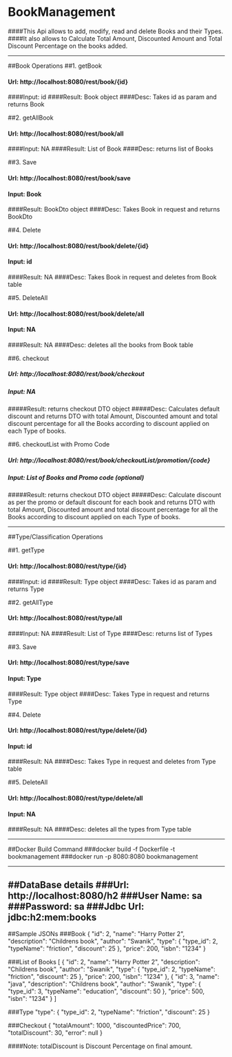 # BookManagement
####This Api allows to add, modify, read and delete Books and their Types.
####It also allows to Calculate Total Amount, Discounted Amount and Total Discount Percentage on the books added.

----------
##Book Operations
##1. getBook
  #### Url: http://localhost:8080/rest/book/{id}
  ####Input: id
  ####Result: Book object
  ####Desc: Takes id as param and returns Book

##2. getAllBook
#### Url: http://localhost:8080/rest/book/all
####Input: NA
####Result: List of Book
####Desc: returns list of Books

##3. Save
#### Url: http://localhost:8080/rest/book/save
#### Input: Book
####Result: BookDto object 
####Desc: Takes Book in request and returns BookDto


##4. Delete 
#### Url: http://localhost:8080/rest/book/delete/{id}
#### Input: id
####Result: NA
####Desc: Takes Book in request and deletes from Book table

##5. DeleteAll
#### Url: http://localhost:8080/rest/book/delete/all
#### Input: NA
####Result: NA
####Desc: deletes all the books from Book table

##6. checkout
##### Url: http://localhost:8080/rest/book/checkout
##### Input: NA
#####Result: returns checkout DTO object
#####Desc: Calculates default discount and returns DTO with total Amount, Discounted amount and total discount percentage for all the Books according to discount applied on each Type of books.


##6. checkoutList with Promo Code
##### Url: http://localhost:8080/rest/book/checkoutList/promotion/{code}
##### Input: List of Books and Promo code (optional)
#####Result: returns checkout DTO object
#####Desc: Calculate discount as per the promo or default discount for each book and returns DTO with total Amount, Discounted amount and total discount percentage for all the Books according to discount applied on each Type of books.



----------------------------
##Type/Classification Operations

##1. getType
#### Url: http://localhost:8080/rest/type/{id}
####Input: id
####Result: Type object
####Desc: Takes id as param and returns Type

##2. getAllType
#### Url: http://localhost:8080/rest/type/all
####Input: NA
####Result: List of Type
####Desc: returns list of Types

##3. Save
#### Url: http://localhost:8080/rest/type/save
#### Input: Type
####Result: Type object
####Desc: Takes Type in request and returns Type


##4. Delete
#### Url: http://localhost:8080/rest/type/delete/{id}
#### Input: id
####Result: NA
####Desc: Takes Type in request and deletes from Type table

##5. DeleteAll
#### Url: http://localhost:8080/rest/type/delete/all
#### Input: NA
####Result: NA
####Desc: deletes all the types from Type table

-------------------
##Docker Build Command
###docker build -f Dockerfile -t bookmanagement
###docker run -p 8080:8080 bookmanagement

------------------------
##DataBase details
###Url: http://localhost:8080/h2
###User Name: sa
###Password: sa
###Jdbc Url: jdbc:h2:mem:books
--------------------
##Sample JSONs
###Book
{
"id": 2,
"name": "Harry Potter 2",
"description": "Childrens book",
"author": "Swanik",
"type":       {
"type_id": 2,
"typeName": "friction",
"discount": 25
},
"price": 200,
"isbn": "1234"
}

###List of Books
[ {
"id": 2,
"name": "Harry Potter 2",
"description": "Childrens book",
"author": "Swanik",
"type":       {
"type_id": 2,
"typeName": "friction",
"discount": 25
},
"price": 200,
"isbn": "1234"
},
{
"id": 3,
"name": "java",
"description": "Childrens book",
"author": "Swanik",
"type":       {
"type_id": 3,
"typeName": "education",
"discount": 50
},
"price": 500,
"isbn": "1234"
}
]

###Type
"type":       {
"type_id": 2,
"typeName": "friction",
"discount": 25
}

###Checkout
{
"totalAmount": 1000,
"discountedPrice": 700,
"totalDiscount": 30,
"error": null
}

####Note: totalDiscount is Discount Percentage on final amount.